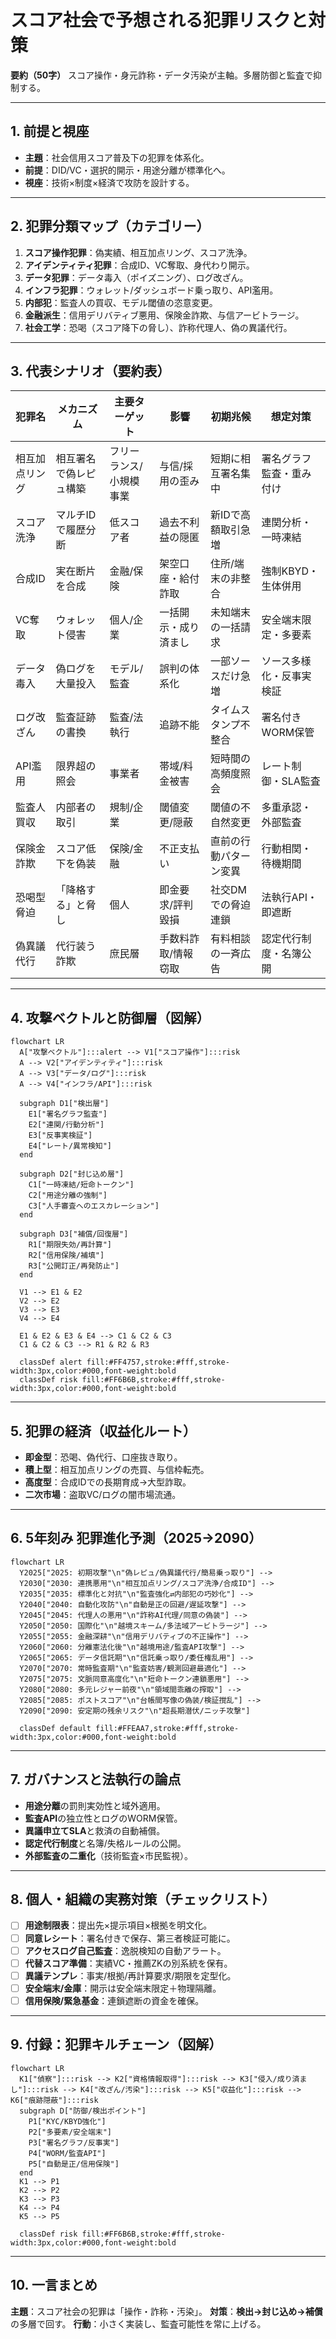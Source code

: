 # スコア社会で予想される犯罪リスクと対策

**要約（50字）**
スコア操作・身元詐称・データ汚染が主軸。多層防御と監査で抑制する。

---

## 1. 前提と視座

* **主題**：社会信用スコア普及下の犯罪を体系化。
* **前提**：DID/VC・選択的開示・用途分離が標準化へ。
* **視座**：技術×制度×経済で攻防を設計する。

---

## 2. 犯罪分類マップ（カテゴリー）

1. **スコア操作犯罪**：偽実績、相互加点リング、スコア洗浄。
2. **アイデンティティ犯罪**：合成ID、VC奪取、身代わり開示。
3. **データ犯罪**：データ毒入（ポイズニング）、ログ改ざん。
4. **インフラ犯罪**：ウォレット/ダッシュボード乗っ取り、API濫用。
5. **内部犯**：監査人の買収、モデル閾値の恣意変更。
6. **金融派生**：信用デリバティブ悪用、保険金詐欺、与信アービトラージ。
7. **社会工学**：恐喝（スコア降下の脅し）、詐称代理人、偽の異議代行。

---

## 3. 代表シナリオ（要約表）

| 犯罪名     | メカニズム       | 主要ターゲット      | 影響         | 初期兆候        | 想定対策         |
| ------- | ----------- | ------------ | ---------- | ----------- | ------------ |
| 相互加点リング | 相互署名で偽レピュ構築 | フリーランス/小規模事業 | 与信/採用の歪み   | 短期に相互署名集中   | 署名グラフ監査・重み付け |
| スコア洗浄   | マルチIDで履歴分断  | 低スコア者        | 過去不利益の隠匿   | 新IDで高額取引急増  | 連関分析・一時凍結    |
| 合成ID    | 実在断片を合成     | 金融/保険        | 架空口座・給付詐取  | 住所/端末の非整合   | 強制KBYD・生体併用  |
| VC奪取    | ウォレット侵害     | 個人/企業        | 一括開示・成り済まし | 未知端末の一括請求   | 安全端末限定・多要素   |
| データ毒入   | 偽ログを大量投入    | モデル/監査       | 誤判の体系化     | 一部ソースだけ急増   | ソース多様化・反事実検証 |
| ログ改ざん   | 監査証跡の書換     | 監査/法執行       | 追跡不能       | タイムスタンプ不整合  | 署名付きWORM保管   |
| API濫用   | 限界超の照会      | 事業者          | 帯域/料金被害    | 短時間の高頻度照会   | レート制御・SLA監査  |
| 監査人買収   | 内部者の取引      | 規制/企業        | 閾値変更/隠蔽    | 閾値の不自然変更    | 多重承認・外部監査    |
| 保険金詐欺   | スコア低下を偽装    | 保険/金融        | 不正支払い      | 直前の行動パターン変異 | 行動相関・待機期間    |
| 恐喝型脅迫   | 「降格する」と脅し   | 個人           | 即金要求/評判毀損  | 社交DMでの脅迫連鎖  | 法執行API・即遮断   |
| 偽異議代行   | 代行装う詐欺      | 庶民層          | 手数料詐取/情報窃取 | 有料相談の一斉広告   | 認定代行制度・名簿公開  |

---

## 4. 攻撃ベクトルと防御層（図解）

```mermaid
flowchart LR
  A["攻撃ベクトル"]:::alert --> V1["スコア操作"]:::risk
  A --> V2["アイデンティティ"]:::risk
  A --> V3["データ/ログ"]:::risk
  A --> V4["インフラ/API"]:::risk

  subgraph D1["検出層"]
    E1["署名グラフ監査"]
    E2["連関/行動分析"]
    E3["反事実検証"]
    E4["レート/異常検知"]
  end

  subgraph D2["封じ込め層"]
    C1["一時凍結/短命トークン"]
    C2["用途分離の強制"]
    C3["人手審査へのエスカレーション"]
  end

  subgraph D3["補償/回復層"]
    R1["期限失効/再計算"]
    R2["信用保険/補填"]
    R3["公開訂正/再発防止"]
  end

  V1 --> E1 & E2
  V2 --> E2
  V3 --> E3
  V4 --> E4

  E1 & E2 & E3 & E4 --> C1 & C2 & C3
  C1 & C2 & C3 --> R1 & R2 & R3

  classDef alert fill:#FF4757,stroke:#fff,stroke-width:3px,color:#000,font-weight:bold
  classDef risk fill:#FF6B6B,stroke:#fff,stroke-width:3px,color:#000,font-weight:bold
```

---

## 5. 犯罪の経済（収益化ルート）

* **即金型**：恐喝、偽代行、口座抜き取り。
* **積上型**：相互加点リングの売買、与信枠転売。
* **高度型**：合成IDでの長期育成→大型詐取。
* **二次市場**：盗取VC/ログの闇市場流通。

---

## 6. 5年刻み 犯罪進化予測（2025→2090）

```mermaid
flowchart LR
  Y2025["2025: 初期攻撃"\n"偽レピュ/偽異議代行/簡易乗っ取り"] -->
  Y2030["2030: 連携悪用"\n"相互加点リング/スコア洗浄/合成ID"] -->
  Y2035["2035: 標準化と対抗"\n"監査強化⇄内部犯の巧妙化"] -->
  Y2040["2040: 自動化攻防"\n"自動是正の回避/遅延攻撃"] -->
  Y2045["2045: 代理人の悪用"\n"詐称AI代理/同意の偽装"] -->
  Y2050["2050: 国際化"\n"越境スキーム/多法域アービトラージ"] -->
  Y2055["2055: 金融深耕"\n"信用デリバティブの不正操作"] -->
  Y2060["2060: 分離憲法化後"\n"越境用途/監査API攻撃"] -->
  Y2065["2065: データ信託期"\n"信託乗っ取り/委任権乱用"] -->
  Y2070["2070: 常時監査期"\n"監査妨害/観測回避最適化"] -->
  Y2075["2075: 文脈同意高度化"\n"短命トークン連鎖悪用"] -->
  Y2080["2080: 多元レジャー前夜"\n"領域間乖離の搾取"] -->
  Y2085["2085: ポストスコア"\n"台帳間写像の偽装/検証撹乱"] -->
  Y2090["2090: 安定期の残余リスク"\n"超長期潜伏/ニッチ攻撃"]

  classDef default fill:#FFEAA7,stroke:#fff,stroke-width:3px,color:#000,font-weight:bold
```

---

## 7. ガバナンスと法執行の論点

* **用途分離**の罰則実効性と域外適用。
* **監査API**の独立性とログのWORM保管。
* **異議申立てSLA**と救済の自動補償。
* **認定代行制度**と名簿/失格ルールの公開。
* **外部監査の二重化**（技術監査×市民監視）。

---

## 8. 個人・組織の実務対策（チェックリスト）

* [ ] **用途制限表**：提出先×提示項目×根拠を明文化。
* [ ] **同意レシート**：署名付きで保存、第三者検証可能に。
* [ ] **アクセスログ自己監査**：逸脱検知の自動アラート。
* [ ] **代替スコア準備**：実績VC・推薦ZKの別系統を保有。
* [ ] **異議テンプレ**：事実/根拠/再計算要求/期限を定型化。
* [ ] **安全端末/金庫**：開示は安全端末限定＋物理隔離。
* [ ] **信用保険/緊急基金**：連鎖遮断の資金を確保。

---

## 9. 付録：犯罪キルチェーン（図解）

```mermaid
flowchart LR
  K1["偵察"]:::risk --> K2["資格情報取得"]:::risk --> K3["侵入/成り済まし"]:::risk --> K4["改ざん/汚染"]:::risk --> K5["収益化"]:::risk --> K6["痕跡隠蔽"]:::risk
  subgraph D["防御/検出ポイント"]
    P1["KYC/KBYD強化"]
    P2["多要素/安全端末"]
    P3["署名グラフ/反事実"]
    P4["WORM/監査API"]
    P5["自動是正/信用保険"]
  end
  K1 --> P1
  K2 --> P2
  K3 --> P3
  K4 --> P4
  K5 --> P5

  classDef risk fill:#FF6B6B,stroke:#fff,stroke-width:3px,color:#000,font-weight:bold
```

---

## 10. 一言まとめ

**主題**：スコア社会の犯罪は「操作・詐称・汚染」。
**対策**：**検出→封じ込め→補償**の多層で回す。
**行動**：小さく実装し、監査可能性を常に上げる。
